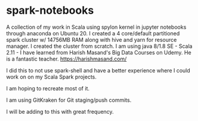 # spark-notebooks
A collection of my work in Scala using spylon kernel in jupyter notebooks through anaconda on Ubuntu 20.
I created a 4 core/default partitioned spark cluster w/ 14756MB RAM along with hive and yarn for resource manager. I created the cluster from scratch. I am using java 8/1.8 SE - Scala 2.11 - I have learned from Harish Masand's Big Data Courses on Udemy. He is a fantastic teacher. 
https://harishmasand.com/

I did this to not use spark-shell and have a better experience where I could work on on my Scala Spark projects.

I am hoping to recreate most of it.

I am using GitKraken for Git staging/push commits.

I will be adding to this with great frequency.
